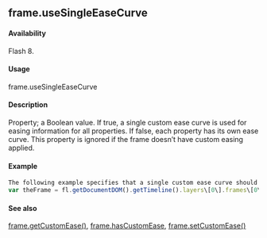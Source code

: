 ## frame.useSingleEaseCurve

#### Availability

Flash 8.

#### Usage

frame.useSingleEaseCurve

#### Description

Property; a Boolean value. If true, a single custom ease curve is used for easing information for all properties. If false, each property has its own ease curve.
This property is ignored if the frame doesn’t have custom easing applied.

#### Example

```javascript
The following example specifies that a single custom ease curve should be used for all properties of the first frame on the first layer:
var theFrame = fl.getDocumentDOM().getTimeline().layers\[0\].frames\[0\] theFrame.useSingleEaseCurve = true;

```
#### See also

[frame.getCustomEase()](#!AdobeDocs/developers-animatesdk-docs/master/Frame_object/frame6.md), [frame.hasCustomEase](#!AdobeDocs/developers-animatesdk-docs/master/Frame_object/frame10.md), [frame.setCustomEase()](#!AdobeDocs/developers-animatesdk-docs/master/Frame_object/frame24.md)
